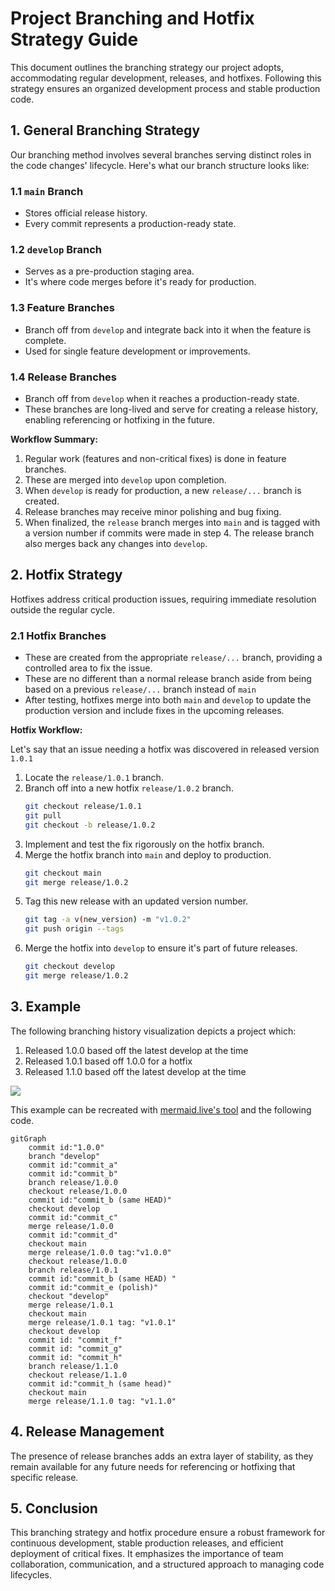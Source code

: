 # Project Branching and Hotfix Strategy Guide

This document outlines the branching strategy our project adopts, accommodating regular development, releases, and hotfixes. Following this strategy ensures an organized development process and stable production code.

## 1. General Branching Strategy

Our branching method involves several branches serving distinct roles in the code changes' lifecycle. Here's what our branch structure looks like:

### 1.1 `main` Branch

- Stores official release history.
- Every commit represents a production-ready state.

### 1.2 `develop` Branch

- Serves as a pre-production staging area.
- It's where code merges before it's ready for production.

### 1.3 Feature Branches

- Branch off from `develop` and integrate back into it when the feature is complete.
- Used for single feature development or improvements.

### 1.4 Release Branches

- Branch off from `develop` when it reaches a production-ready state.
- These branches are long-lived and serve for creating a release history, enabling referencing or hotfixing in the future.

**Workflow Summary:**

1. Regular work (features and non-critical fixes) is done in feature branches.
2. These are merged into `develop` upon completion.
3. When `develop` is ready for production, a new `release/...` branch is created.
4. Release branches may receive minor polishing and bug fixing.
5. When finalized, the `release` branch merges into `main` and is tagged with a version number if commits were made in step 4. The release branch also merges back any changes into `develop`.

## 2. Hotfix Strategy

Hotfixes address critical production issues, requiring immediate resolution outside the regular cycle.

### 2.1 Hotfix Branches

- These are created from the appropriate `release/...` branch, providing a controlled area to fix the issue.
- These are no different than a normal release branch aside from being based on a previous `release/...` branch instead of `main`
- After testing, hotfixes merge into both `main` and `develop` to update the production version and include fixes in the upcoming releases.

**Hotfix Workflow:**

Let's say that an issue needing a hotfix was discovered in released version `1.0.1`

1. Locate the `release/1.0.1` branch.
2. Branch off into a new hotfix `release/1.0.2` branch.
    ```sh
    git checkout release/1.0.1
    git pull
    git checkout -b release/1.0.2
    ```
3. Implement and test the fix rigorously on the hotfix branch.
4. Merge the hotfix branch into `main` and deploy to production.
    ```sh
    git checkout main
    git merge release/1.0.2
    ```
5. Tag this new release with an updated version number.
    ```sh
    git tag -a v(new_version) -m "v1.0.2"
    git push origin --tags
    ```
6. Merge the hotfix into `develop` to ensure it's part of future releases.
    ```sh
    git checkout develop
    git merge release/1.0.2
    ```

## 3. Example
The following branching history visualization depicts a project which:
1. Released 1.0.0 based off the latest develop at the time
2. Released 1.0.1 based off 1.0.0 for a hotfix
3. Released 1.1.0 based off the latest develop at the time
<img src="https://github.com/dydxprotocol/v4-chain/assets/3445394/53e12dcc-84b6-4f51-9a16-0ecb19288d64">

This example can be recreated with [mermaid.live's tool](https://mermaid.live/) and the following code.
```
gitGraph
    commit id:"1.0.0"
    branch "develop"
    commit id:"commit_a"
    commit id:"commit_b"
    branch release/1.0.0
    checkout release/1.0.0
    commit id:"commit_b (same HEAD)"
    checkout develop
    commit id:"commit_c"
    merge release/1.0.0
    commit id:"commit_d"
    checkout main
    merge release/1.0.0 tag:"v1.0.0"
    checkout release/1.0.0
    branch release/1.0.1
    commit id:"commit_b (same HEAD) "
    commit id:"commit_e (polish)"
    checkout "develop"
    merge release/1.0.1
    checkout main
    merge release/1.0.1 tag: "v1.0.1"
    checkout develop
    commit id: "commit_f"
    commit id: "commit_g"
    commit id: "commit_h"
    branch release/1.1.0
    checkout release/1.1.0
    commit id:"commit_h (same head)"
    checkout main
    merge release/1.1.0 tag: "v1.1.0"
```

## 4. Release Management

The presence of release branches adds an extra layer of stability, as they remain available for any future needs for referencing or hotfixing that specific release.

## 5. Conclusion

This branching strategy and hotfix procedure ensure a robust framework for continuous development, stable production releases, and efficient deployment of critical fixes. It emphasizes the importance of team collaboration, communication, and a structured approach to managing code lifecycles.


